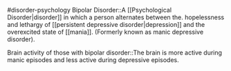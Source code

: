 #disorder-psychology 
Bipolar Disorder::A [[Psychological Disorder|disorder]] in which a person alternates between the. hopelessness and lethargy of [[persistent depressive disorder|depression]] and the overexcited state of [[mania]]. (Formerly known as manic depressive disorder).

Brain activity of those with bipolar disorder::The brain is more active during manic episodes and less active during depressive episodes.